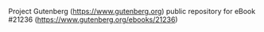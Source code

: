 Project Gutenberg (https://www.gutenberg.org) public repository for eBook #21236 (https://www.gutenberg.org/ebooks/21236)
